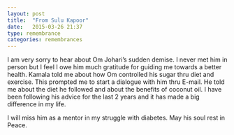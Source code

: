 ```yaml
---
layout: post
title:  "From Sulu Kapoor"
date:   2015-03-26 21:37
type: remembrance
categories: remembrances
---
```


I am very sorry to hear about Om Johari’s sudden demise. I never met him in person but I feeI I owe him much gratitude for guiding me towards a better health.  Kamala told me about how Om controlled his sugar thru diet and exercise. This prompted me to start a dialogue with him thru E-mail.  He told me about the diet he followed and about the benefits of coconut oil. I have been following his advice for the last 2 years and it has made a big difference in my life.

I will miss him as a mentor in my struggle with diabetes. May his soul rest in Peace.
